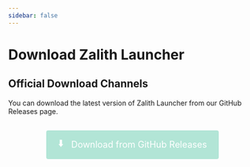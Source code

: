 ```yaml
---
sidebar: false
---
```

# Download Zalith Launcher

## Official Download Channels

You can download the latest version of Zalith Launcher from our GitHub Releases page.
<div class="download-container">
  <a href="https://github.com/ZalithLauncher/ZalithLauncher/releases" class="download-button">
    <span class="download-icon">⬇️</span>
    <span class="download-text">Download from GitHub Releases</span>
  </a>
</div>

<style>
.download-container {
  text-align: center;
  margin: 30px 0;
}

.download-button {
  display: inline-block;
  background-color:rgba(56, 190, 150, 0.38);
  color: white;
  padding: 12px 24px;
  text-align: center;
  text-decoration: none !important;
  font-size: 18px;
  border-radius: 4px;
  transition: background-color 0.3s;
}

.download-button:hover {
  background-color:rgba(46, 187, 206, 0.3);
  text-decoration: none;
}

.download-icon {
  font-size: 20px;
  margin-right: 10px;
}

.download-text {
  vertical-align: middle;
}
</style>